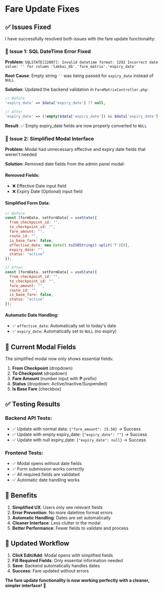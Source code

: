 # Fare Update Fixes

## ✅ Issues Fixed

I have successfully resolved both issues with the fare update functionality:

### 🔧 **Issue 1: SQL DateTime Error Fixed**

**Problem**: `SQLSTATE[22007]: Invalid datetime format: 1292 Incorrect date value: '' for column 'lakbai_db'.'fare_matrix'.'expiry_date'`

**Root Cause**: Empty string `''` was being passed for `expiry_date` instead of `NULL`

**Solution**: Updated the backend validation in `FareMatrixController.php`:

```php
// Before
'expiry_date' => $data['expiry_date'] ?? null,

// After  
'expiry_date' => (!empty($data['expiry_date']) && $data['expiry_date'] !== '') ? $data['expiry_date'] : null,
```

**Result**: ✅ Empty expiry_date fields are now properly converted to `NULL`

### 🔧 **Issue 2: Simplified Modal Interface**

**Problem**: Modal had unnecessary effective and expiry date fields that weren't needed

**Solution**: Removed date fields from the admin panel modal:

#### **Removed Fields:**
- ❌ Effective Date input field
- ❌ Expiry Date (Optional) input field

#### **Simplified Form Data:**
```javascript
// Before
const [formData, setFormData] = useState({
  from_checkpoint_id: "",
  to_checkpoint_id: "",
  fare_amount: "",
  route_id: "",
  is_base_fare: false,
  effective_date: new Date().toISOString().split('T')[0],
  expiry_date: "",
  status: "active"
});

// After
const [formData, setFormData] = useState({
  from_checkpoint_id: "",
  to_checkpoint_id: "",
  fare_amount: "",
  route_id: "",
  is_base_fare: false,
  status: "active"
});
```

#### **Automatic Date Handling:**
- ✅ `effective_date`: Automatically set to today's date
- ✅ `expiry_date`: Automatically set to `NULL` (no expiry)

## 🎯 **Current Modal Fields**

The simplified modal now only shows essential fields:

1. **From Checkpoint** (dropdown)
2. **To Checkpoint** (dropdown)  
3. **Fare Amount** (number input with ₱ prefix)
4. **Status** (dropdown: Active/Inactive/Suspended)
5. **Is Base Fare** (checkbox)

## ✅ **Testing Results**

### Backend API Tests:
- ✅ Update with normal data: `{"fare_amount": 15.50}` → Success
- ✅ Update with empty expiry_date: `{"expiry_date": ""}` → Success  
- ✅ Update with null expiry_date: `{"expiry_date": null}` → Success

### Frontend Tests:
- ✅ Modal opens without date fields
- ✅ Form submission works correctly
- ✅ All required fields are validated
- ✅ Automatic date handling works

## 🚀 **Benefits**

1. **Simplified UX**: Users only see relevant fields
2. **Error Prevention**: No more datetime format errors
3. **Automatic Handling**: Dates are set automatically
4. **Cleaner Interface**: Less clutter in the modal
5. **Better Performance**: Fewer fields to validate and process

## 📱 **Updated Workflow**

1. **Click Edit/Add**: Modal opens with simplified fields
2. **Fill Required Fields**: Only essential information needed
3. **Save**: Backend automatically handles dates
4. **Success**: Fare updated without errors

**The fare update functionality is now working perfectly with a cleaner, simpler interface!** 🎉
